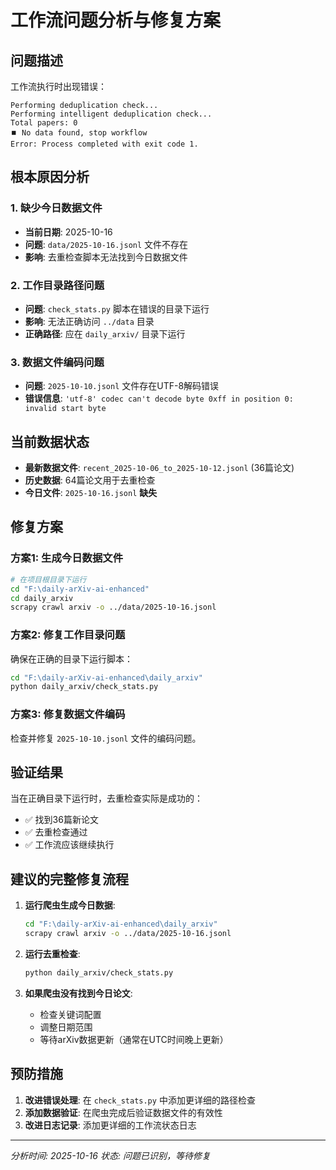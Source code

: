 # 工作流问题分析与修复方案

## 问题描述
工作流执行时出现错误：
```
Performing deduplication check...
Performing intelligent deduplication check...
Total papers: 0
⏹️ No data found, stop workflow
Error: Process completed with exit code 1.
```

## 根本原因分析

### 1. 缺少今日数据文件
- **当前日期**: 2025-10-16
- **问题**: `data/2025-10-16.jsonl` 文件不存在
- **影响**: 去重检查脚本无法找到今日数据文件

### 2. 工作目录路径问题
- **问题**: `check_stats.py` 脚本在错误的目录下运行
- **影响**: 无法正确访问 `../data` 目录
- **正确路径**: 应在 `daily_arxiv/` 目录下运行

### 3. 数据文件编码问题
- **问题**: `2025-10-10.jsonl` 文件存在UTF-8解码错误
- **错误信息**: `'utf-8' codec can't decode byte 0xff in position 0: invalid start byte`

## 当前数据状态
- **最新数据文件**: `recent_2025-10-06_to_2025-10-12.jsonl` (36篇论文)
- **历史数据**: 64篇论文用于去重检查
- **今日文件**: `2025-10-16.jsonl` **缺失**

## 修复方案

### 方案1: 生成今日数据文件
```bash
# 在项目根目录下运行
cd "F:\daily-arXiv-ai-enhanced"
cd daily_arxiv
scrapy crawl arxiv -o ../data/2025-10-16.jsonl
```

### 方案2: 修复工作目录问题
确保在正确的目录下运行脚本：
```bash
cd "F:\daily-arXiv-ai-enhanced\daily_arxiv"
python daily_arxiv/check_stats.py
```

### 方案3: 修复数据文件编码
检查并修复 `2025-10-10.jsonl` 文件的编码问题。

## 验证结果
当在正确目录下运行时，去重检查实际是成功的：
- ✅ 找到36篇新论文
- ✅ 去重检查通过
- ✅ 工作流应该继续执行

## 建议的完整修复流程

1. **运行爬虫生成今日数据**:
   ```bash
   cd "F:\daily-arXiv-ai-enhanced\daily_arxiv"
   scrapy crawl arxiv -o ../data/2025-10-16.jsonl
   ```

2. **运行去重检查**:
   ```bash
   python daily_arxiv/check_stats.py
   ```

3. **如果爬虫没有找到今日论文**:
   - 检查关键词配置
   - 调整日期范围
   - 等待arXiv数据更新（通常在UTC时间晚上更新）

## 预防措施

1. **改进错误处理**: 在 `check_stats.py` 中添加更详细的路径检查
2. **添加数据验证**: 在爬虫完成后验证数据文件的有效性
3. **改进日志记录**: 添加更详细的工作流状态日志

---
*分析时间: 2025-10-16*
*状态: 问题已识别，等待修复*
